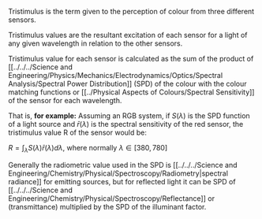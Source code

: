 Tristimulus is the term given to the perception of colour from three different sensors.

Tristimulus values are the resultant excitation of each sensor for a light of any given wavelength in relation to the other sensors.

Tristimulus value for each sensor is calculated as the sum of the product of [[../../../Science and Engineering/Physics/Mechanics/Electrodynamics/Optics/Spectral Analysis/Spectral Power Distribution]] (SPD) of the colour with the colour matching functions or [[../Physical Aspects of Colours/Spectral Sensitivity]] of the sensor for each wavelength. 

That is, **for example:**
Assuming an RGB system, if $S(\lambda)$ is the SPD function of a light source and $\bar{r}(\lambda)$ is the spectral sensitivity of the red sensor, the tristimulus value R of the sensor would be:

$R=\int_{\lambda}S(\lambda)\bar{r}(\lambda)d\lambda$, where normally $\lambda\in [380, 780]$

Generally the radiometric value used in the SPD is [[../../../Science and Engineering/Chemistry/Physical/Spectroscopy/Radiometry|spectral radiance]] for emitting sources, but for reflected light it can be SPD of [[../../../Science and Engineering/Chemistry/Physical/Spectroscopy/Reflectance]] or (transmittance) multiplied by the SPD of the illuminant factor.